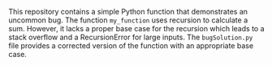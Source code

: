 This repository contains a simple Python function that demonstrates an uncommon bug.  The function `my_function` uses recursion to calculate a sum. However, it lacks a proper base case for the recursion which leads to a stack overflow and a RecursionError for large inputs. The `bugSolution.py` file provides a corrected version of the function with an appropriate base case.